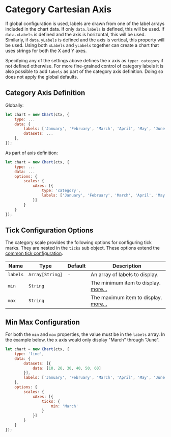 # Category Cartesian Axis

If global configuration is used, labels are drawn from one of the label arrays included in the chart data. If only `data.labels` is defined, this will be used. If `data.xLabels` is defined and the axis is horizontal, this will be used. Similarly, if `data.yLabels` is defined and the axis is vertical, this property will be used. Using both `xLabels` and `yLabels` together can create a chart that uses strings for both the X and Y axes.

Specifying any of the settings above defines the x axis as `type: category` if not defined otherwise. For more fine-grained control of category labels it is also possible to add `labels` as part of the category axis definition. Doing so does not apply the global defaults.

## Category Axis Definition

Globally:

```javascript
let chart = new Chart(ctx, {
    type: ...
    data: {
        labels: ['January', 'February', 'March', 'April', 'May', 'June'],
        datasets: ...
    },
});
```
As part of axis definition:

```javascript
let chart = new Chart(ctx, {
    type: ...
    data: ...
    options: {
        scales: {
            xAxes: [{
                type: 'category',
                labels: ['January', 'February', 'March', 'April', 'May', 'June'],
            }]
        }
    }
});
```

## Tick Configuration Options

The category scale provides the following options for configuring tick marks. They are nested in the `ticks` sub object. These options extend the [common tick configuration](README.md#tick-configuration).

| Name | Type | Default | Description
| -----| ---- | --------| -----------
| `labels` | `Array[String]` | - | An array of labels to display.
| `min` | `String` | | The minimum item to display. [more...](#min-max-configuration)
| `max` | `String` | | The maximum item to display. [more...](#min-max-configuration)

## Min Max Configuration
For both the `min` and `max` properties, the value must be in the `labels` array. In the example below, the x axis would only display "March" through "June".

```javascript
let chart = new Chart(ctx, {
    type: 'line',
    data: {
        datasets: [{
            data: [10, 20, 30, 40, 50, 60]
        }],
        labels: ['January', 'February', 'March', 'April', 'May', 'June'],
    },
    options: {
        scales: {
            xAxes: [{
                ticks: {
                    min: 'March'
                }
            }]
        }
    }
});
```
